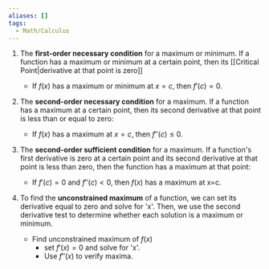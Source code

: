 ```yaml
---
aliases: []
tags:
  - Math/Calculus
---
```


1. The **first-order necessary condition** for a maximum or minimum. If a function has a maximum or minimum at a certain point, then its [[Critical Point|derivative at that point is zero]]
	- If $f(x)$ has a maximum or minimum at $x=c$, then $f'(c) = 0$.

2. The **second-order necessary condition** for a maximum. If a function has a maximum at a certain point, then its second derivative at that point is less than or equal to zero:
	- If $f(x)$ has a maximum at $x=c$, then $f''(c) \leq 0$.

3. The **second-order sufficient condition** for a maximum. If a function's first derivative is zero at a certain point and its second derivative at that point is less than zero, then the function has a maximum at that point:
    - If $f'(c) = 0$ and $f''(c) < 0$, then $f(x)$ has a maximum at x=c.

4. To find the **unconstrained maximum** of a function, we can set its derivative equal to zero and solve for 'x'. Then, we use the second derivative test to determine whether each solution is a maximum or minimum.
    - Find unconstrained maximum of $f(x)$
	    - set $f'(x) = 0$ and solve for 'x'.
	    - Use $f''(x)$ to verify maxima.
